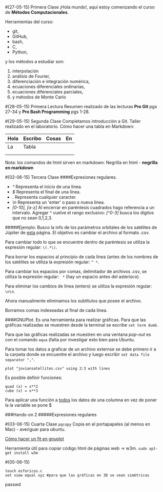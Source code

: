 #(27-05-15) Primera Clase
¡Hola mundo!, aquí estoy comenzando el curso de **Métodos Computacionales**.

Herramientas del curso:
+ git,
+ GitHub,
+ bash,
+ C,
+ Python,

y los métodos a estudiar son:
1. interpolación
2. análisis de Fourier,
3. diferenciación e integración numérica,
4. ecuaciones diferenciales ordinarias,
5. ecuaciones diferenciales parciales,
6. y métodos de Monte Carlo

#(28-05-15) Primera Lectura
Resumen realizado de las lecturas **Pro Git** pgs 27-34 y **Pro Bash Programming** pgs 1-28.

#(29-05-15) Segunda Clase
Completamos introducción a Git. Taller realizado en el laboratorio.
Cómo hacer una tabla en Markdown:

|Hola|Escribo|Cosas|En
|---|---|-----|---|
|La|Tabla|  |  |
|  |   |  |  |
|  |   |  |  |

 Nota: los comandos de html sirven en markdown: <bold>Negrilla en html</bold> - **negrilla en markdown**

#(02-06-15) Tercera Clase
####Expresiones regulares.
- *^* Representa el inicio de una línea.
- *$* Representa el final de una línea.
- *.* Representa cualquier caracter.
- *\n* Representa un 'enter' o paso a nueva línea.
- *[0-10], [a-z]* Al encerrar en paréntesis cuadrados hago referencia a un intervalo. Agregar *^* vuelve el rango exclusivo: *[^0-3]* busca los dígitos que no sean 0,1,2,3.

#####Ejemplo:
Busco la info de los parámetros orbitales de los satélites de Júpiter de [esta](http://nssdc.gsfc.nasa.gov/planetary/factsheet/joviansatfact.html) página. El objetivo es cambiar el archivo al formato .csv.

Para cambiar todo lo que se encuentre dentro de paréntesis se utiliza la expresión regular: ```\(.*\)```.

Para borrar los espacios al principio de cada línea (antes de los nombres de los satélites se utiliza la expresión regular: ```^ *```.

Para cambiar los espacios por comas, delimitador de archivos .csv, se utiliza la expresión regular: ``` *``` (hay un espacio antes del asterisco).

Para eliminar los cambios de línea (enters) se utiliza la expresión regular: ```\n\n```.

Ahora manualmente eliminamos los subtítulos que posee el archivo.

Borramos comas indeseadas al final de cada línea.

####GNUPlot.
Es una herramienta para realizar gráficas.
Para que las gráficas realizadas se muestren desde la terminal se escribe ```set term dumb```.

Para que las gráficas realizadas se muestren en una ventana *pop-out* es con el comando ```aqua``` (falta por investigar esto bien para Ubuntu.

Para tomar los datos a graficar de un archivo externse se debe primero ir a la carpeta donde se encuentre el archivo y luego escribir ```set data file separator ","```.

```
plot "joviansatellites.csv" using 2:3 with lines
```

Es posible definir funciones:
```
quad (x) = x**2
cube (x) = x**3
```

Para aplicar una función a <u>todos</u> los datos de una columna en vez de poner la la variable se pone $

###Hands-on 2
#####Expresiones regulares

#(03-06-15) Cuarta Clase
`pqcopy` Copia en el portapapeles (al menos en Mac) - averiguar para ubuntu.

[Cómo hacer un fit en gnuplot](http://gnuplot.sourceforge.net/docs_4.2/node82.html)

Herramienta útil para copiar código html de páginas web -> w3m. `sudo apt-get install w3m`

#(05-06-15)
```
touch esfericos.c
set view equal xyz #para que las gráficas en 3D se vean simétricas
```

passwd
